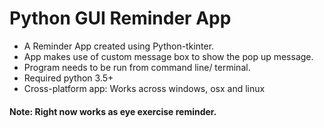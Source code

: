 # Python GUI Reminder App
 - A Reminder App created using Python-tkinter.
 - App makes use of custom message box to show the pop up message.
 - Program needs to be run from command line/ terminal.
 - Required python 3.5+
 - Cross-platform app: Works across windows, osx and linux
#### Note: Right now works as eye exercise reminder.
